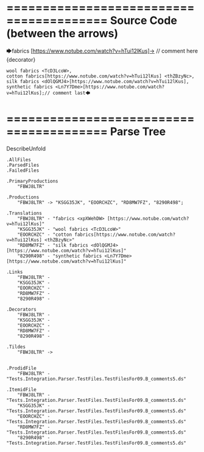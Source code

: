 ========================================
Source Code (between the arrows)
========================================

🡆fabrics <xpXWehDW> [https://www.notube.com/watch?v=hTui12lKus]-> // comment here {decorator}

    wool fabrics <TcD3LcoW>,
    cotton fabrics[https://www.notube.com/watch?v=hTui12lKus] <thZBzyNc>,
    silk fabrics <dOlQGMJ4>[https://www.notube.com/watch?v=hTui12lKus],
    synthetic fabrics <Ln7Y7Dme>[https://www.notube.com/watch?v=hTui12lKus];// comment last🡄

========================================
Parse Tree
========================================
DescribeUnfold

    .AllFiles
    .ParsedFiles
    .FailedFiles

    .PrimaryProductions
        "FBWJ8LTR" 

    .Productions
        "FBWJ8LTR" -> "KSGG35JK", "EOORCHZC", "RD8MW7FZ", "8290R498";

    .Translations
        "FBWJ8LTR" - "fabrics <xpXWehDW> [https://www.notube.com/watch?v=hTui12lKus]"
        "KSGG35JK" - "wool fabrics <TcD3LcoW>"
        "EOORCHZC" - "cotton fabrics[https://www.notube.com/watch?v=hTui12lKus] <thZBzyNc>"
        "RD8MW7FZ" - "silk fabrics <dOlQGMJ4>[https://www.notube.com/watch?v=hTui12lKus]"
        "8290R498" - "synthetic fabrics <Ln7Y7Dme>[https://www.notube.com/watch?v=hTui12lKus]"

    .Links
        "FBWJ8LTR" - 
        "KSGG35JK" - 
        "EOORCHZC" - 
        "RD8MW7FZ" - 
        "8290R498" - 

    .Decorators
        "FBWJ8LTR" - 
        "KSGG35JK" - 
        "EOORCHZC" - 
        "RD8MW7FZ" - 
        "8290R498" - 

    .Tildes
        "FBWJ8LTR" -> 


    .ProdidFile
        "FBWJ8LTR" - "Tests.Integration.Parser.TestFiles.TestFilesFor09.B_comments5.ds"

    .ItemidFile
        "FBWJ8LTR" - "Tests.Integration.Parser.TestFiles.TestFilesFor09.B_comments5.ds"
        "KSGG35JK" - "Tests.Integration.Parser.TestFiles.TestFilesFor09.B_comments5.ds"
        "EOORCHZC" - "Tests.Integration.Parser.TestFiles.TestFilesFor09.B_comments5.ds"
        "RD8MW7FZ" - "Tests.Integration.Parser.TestFiles.TestFilesFor09.B_comments5.ds"
        "8290R498" - "Tests.Integration.Parser.TestFiles.TestFilesFor09.B_comments5.ds"

